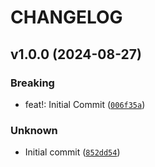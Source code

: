 # CHANGELOG

## v1.0.0 (2024-08-27)

### Breaking

* feat!: Initial Commit ([`006f35a`](https://github.com/liatrio/react-dora-charts/commit/006f35a16a43763a739fd25559358ee0c1dc529a))

### Unknown

* Initial commit ([`852dd54`](https://github.com/liatrio/react-dora-charts/commit/852dd5464456f3765d4aa48c01fdfde8f4e97825))
